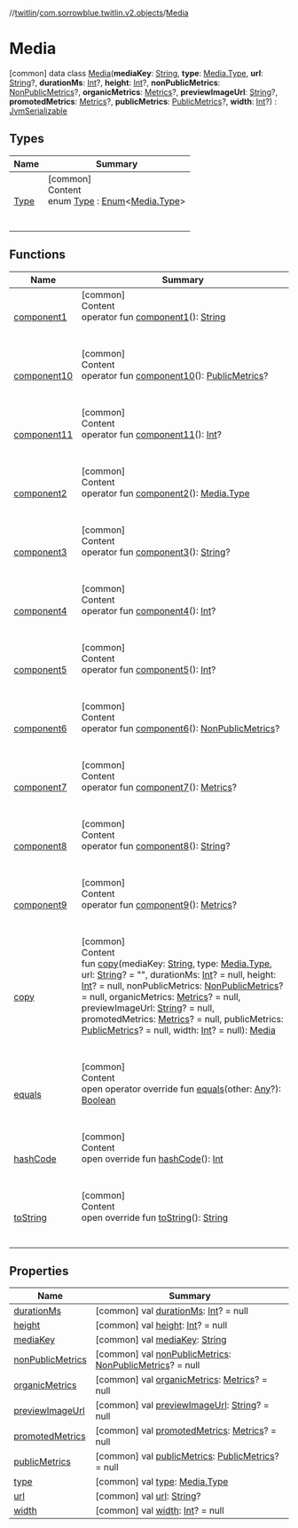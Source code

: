 //[twitlin](../../index.md)/[com.sorrowblue.twitlin.v2.objects](../index.md)/[Media](index.md)



# Media  
 [common] data class [Media](index.md)(**mediaKey**: [String](https://kotlinlang.org/api/latest/jvm/stdlib/kotlin/-string/index.html), **type**: [Media.Type](-type/index.md), **url**: [String](https://kotlinlang.org/api/latest/jvm/stdlib/kotlin/-string/index.html)?, **durationMs**: [Int](https://kotlinlang.org/api/latest/jvm/stdlib/kotlin/-int/index.html)?, **height**: [Int](https://kotlinlang.org/api/latest/jvm/stdlib/kotlin/-int/index.html)?, **nonPublicMetrics**: [NonPublicMetrics](../-non-public-metrics/index.md)?, **organicMetrics**: [Metrics](../-metrics/index.md)?, **previewImageUrl**: [String](https://kotlinlang.org/api/latest/jvm/stdlib/kotlin/-string/index.html)?, **promotedMetrics**: [Metrics](../-metrics/index.md)?, **publicMetrics**: [PublicMetrics](../-public-metrics/index.md)?, **width**: [Int](https://kotlinlang.org/api/latest/jvm/stdlib/kotlin/-int/index.html)?) : [JvmSerializable](../../com.sorrowblue.twitlin.annotation/-jvm-serializable/index.md)   


## Types  
  
|  Name|  Summary| 
|---|---|
| <a name="com.sorrowblue.twitlin.v2.objects/Media.Type///PointingToDeclaration/"></a>[Type](-type/index.md)| <a name="com.sorrowblue.twitlin.v2.objects/Media.Type///PointingToDeclaration/"></a>[common]  <br>Content  <br>enum [Type](-type/index.md) : [Enum](https://kotlinlang.org/api/latest/jvm/stdlib/kotlin/-enum/index.html)<[Media.Type](-type/index.md)>   <br><br><br>


## Functions  
  
|  Name|  Summary| 
|---|---|
| <a name="com.sorrowblue.twitlin.v2.objects/Media/component1/#/PointingToDeclaration/"></a>[component1](component1.md)| <a name="com.sorrowblue.twitlin.v2.objects/Media/component1/#/PointingToDeclaration/"></a>[common]  <br>Content  <br>operator fun [component1](component1.md)(): [String](https://kotlinlang.org/api/latest/jvm/stdlib/kotlin/-string/index.html)  <br><br><br>
| <a name="com.sorrowblue.twitlin.v2.objects/Media/component10/#/PointingToDeclaration/"></a>[component10](component10.md)| <a name="com.sorrowblue.twitlin.v2.objects/Media/component10/#/PointingToDeclaration/"></a>[common]  <br>Content  <br>operator fun [component10](component10.md)(): [PublicMetrics](../-public-metrics/index.md)?  <br><br><br>
| <a name="com.sorrowblue.twitlin.v2.objects/Media/component11/#/PointingToDeclaration/"></a>[component11](component11.md)| <a name="com.sorrowblue.twitlin.v2.objects/Media/component11/#/PointingToDeclaration/"></a>[common]  <br>Content  <br>operator fun [component11](component11.md)(): [Int](https://kotlinlang.org/api/latest/jvm/stdlib/kotlin/-int/index.html)?  <br><br><br>
| <a name="com.sorrowblue.twitlin.v2.objects/Media/component2/#/PointingToDeclaration/"></a>[component2](component2.md)| <a name="com.sorrowblue.twitlin.v2.objects/Media/component2/#/PointingToDeclaration/"></a>[common]  <br>Content  <br>operator fun [component2](component2.md)(): [Media.Type](-type/index.md)  <br><br><br>
| <a name="com.sorrowblue.twitlin.v2.objects/Media/component3/#/PointingToDeclaration/"></a>[component3](component3.md)| <a name="com.sorrowblue.twitlin.v2.objects/Media/component3/#/PointingToDeclaration/"></a>[common]  <br>Content  <br>operator fun [component3](component3.md)(): [String](https://kotlinlang.org/api/latest/jvm/stdlib/kotlin/-string/index.html)?  <br><br><br>
| <a name="com.sorrowblue.twitlin.v2.objects/Media/component4/#/PointingToDeclaration/"></a>[component4](component4.md)| <a name="com.sorrowblue.twitlin.v2.objects/Media/component4/#/PointingToDeclaration/"></a>[common]  <br>Content  <br>operator fun [component4](component4.md)(): [Int](https://kotlinlang.org/api/latest/jvm/stdlib/kotlin/-int/index.html)?  <br><br><br>
| <a name="com.sorrowblue.twitlin.v2.objects/Media/component5/#/PointingToDeclaration/"></a>[component5](component5.md)| <a name="com.sorrowblue.twitlin.v2.objects/Media/component5/#/PointingToDeclaration/"></a>[common]  <br>Content  <br>operator fun [component5](component5.md)(): [Int](https://kotlinlang.org/api/latest/jvm/stdlib/kotlin/-int/index.html)?  <br><br><br>
| <a name="com.sorrowblue.twitlin.v2.objects/Media/component6/#/PointingToDeclaration/"></a>[component6](component6.md)| <a name="com.sorrowblue.twitlin.v2.objects/Media/component6/#/PointingToDeclaration/"></a>[common]  <br>Content  <br>operator fun [component6](component6.md)(): [NonPublicMetrics](../-non-public-metrics/index.md)?  <br><br><br>
| <a name="com.sorrowblue.twitlin.v2.objects/Media/component7/#/PointingToDeclaration/"></a>[component7](component7.md)| <a name="com.sorrowblue.twitlin.v2.objects/Media/component7/#/PointingToDeclaration/"></a>[common]  <br>Content  <br>operator fun [component7](component7.md)(): [Metrics](../-metrics/index.md)?  <br><br><br>
| <a name="com.sorrowblue.twitlin.v2.objects/Media/component8/#/PointingToDeclaration/"></a>[component8](component8.md)| <a name="com.sorrowblue.twitlin.v2.objects/Media/component8/#/PointingToDeclaration/"></a>[common]  <br>Content  <br>operator fun [component8](component8.md)(): [String](https://kotlinlang.org/api/latest/jvm/stdlib/kotlin/-string/index.html)?  <br><br><br>
| <a name="com.sorrowblue.twitlin.v2.objects/Media/component9/#/PointingToDeclaration/"></a>[component9](component9.md)| <a name="com.sorrowblue.twitlin.v2.objects/Media/component9/#/PointingToDeclaration/"></a>[common]  <br>Content  <br>operator fun [component9](component9.md)(): [Metrics](../-metrics/index.md)?  <br><br><br>
| <a name="com.sorrowblue.twitlin.v2.objects/Media/copy/#kotlin.String#com.sorrowblue.twitlin.v2.objects.Media.Type#kotlin.String?#kotlin.Int?#kotlin.Int?#com.sorrowblue.twitlin.v2.objects.NonPublicMetrics?#com.sorrowblue.twitlin.v2.objects.Metrics?#kotlin.String?#com.sorrowblue.twitlin.v2.objects.Metrics?#com.sorrowblue.twitlin.v2.objects.PublicMetrics?#kotlin.Int?/PointingToDeclaration/"></a>[copy](copy.md)| <a name="com.sorrowblue.twitlin.v2.objects/Media/copy/#kotlin.String#com.sorrowblue.twitlin.v2.objects.Media.Type#kotlin.String?#kotlin.Int?#kotlin.Int?#com.sorrowblue.twitlin.v2.objects.NonPublicMetrics?#com.sorrowblue.twitlin.v2.objects.Metrics?#kotlin.String?#com.sorrowblue.twitlin.v2.objects.Metrics?#com.sorrowblue.twitlin.v2.objects.PublicMetrics?#kotlin.Int?/PointingToDeclaration/"></a>[common]  <br>Content  <br>fun [copy](copy.md)(mediaKey: [String](https://kotlinlang.org/api/latest/jvm/stdlib/kotlin/-string/index.html), type: [Media.Type](-type/index.md), url: [String](https://kotlinlang.org/api/latest/jvm/stdlib/kotlin/-string/index.html)? = "", durationMs: [Int](https://kotlinlang.org/api/latest/jvm/stdlib/kotlin/-int/index.html)? = null, height: [Int](https://kotlinlang.org/api/latest/jvm/stdlib/kotlin/-int/index.html)? = null, nonPublicMetrics: [NonPublicMetrics](../-non-public-metrics/index.md)? = null, organicMetrics: [Metrics](../-metrics/index.md)? = null, previewImageUrl: [String](https://kotlinlang.org/api/latest/jvm/stdlib/kotlin/-string/index.html)? = null, promotedMetrics: [Metrics](../-metrics/index.md)? = null, publicMetrics: [PublicMetrics](../-public-metrics/index.md)? = null, width: [Int](https://kotlinlang.org/api/latest/jvm/stdlib/kotlin/-int/index.html)? = null): [Media](index.md)  <br><br><br>
| <a name="kotlin/Any/equals/#kotlin.Any?/PointingToDeclaration/"></a>[equals](../../com.sorrowblue.twitlin.v2.users/-users-api/-expansion/-companion/index.md#%5Bkotlin%2FAny%2Fequals%2F%23kotlin.Any%3F%2FPointingToDeclaration%2F%5D%2FFunctions%2F1930806739)| <a name="kotlin/Any/equals/#kotlin.Any?/PointingToDeclaration/"></a>[common]  <br>Content  <br>open operator override fun [equals](../../com.sorrowblue.twitlin.v2.users/-users-api/-expansion/-companion/index.md#%5Bkotlin%2FAny%2Fequals%2F%23kotlin.Any%3F%2FPointingToDeclaration%2F%5D%2FFunctions%2F1930806739)(other: [Any](https://kotlinlang.org/api/latest/jvm/stdlib/kotlin/-any/index.html)?): [Boolean](https://kotlinlang.org/api/latest/jvm/stdlib/kotlin/-boolean/index.html)  <br><br><br>
| <a name="kotlin/Any/hashCode/#/PointingToDeclaration/"></a>[hashCode](../../com.sorrowblue.twitlin.v2.users/-users-api/-expansion/-companion/index.md#%5Bkotlin%2FAny%2FhashCode%2F%23%2FPointingToDeclaration%2F%5D%2FFunctions%2F1930806739)| <a name="kotlin/Any/hashCode/#/PointingToDeclaration/"></a>[common]  <br>Content  <br>open override fun [hashCode](../../com.sorrowblue.twitlin.v2.users/-users-api/-expansion/-companion/index.md#%5Bkotlin%2FAny%2FhashCode%2F%23%2FPointingToDeclaration%2F%5D%2FFunctions%2F1930806739)(): [Int](https://kotlinlang.org/api/latest/jvm/stdlib/kotlin/-int/index.html)  <br><br><br>
| <a name="kotlin/Any/toString/#/PointingToDeclaration/"></a>[toString](../../com.sorrowblue.twitlin.v2.users/-users-api/-expansion/-companion/index.md#%5Bkotlin%2FAny%2FtoString%2F%23%2FPointingToDeclaration%2F%5D%2FFunctions%2F1930806739)| <a name="kotlin/Any/toString/#/PointingToDeclaration/"></a>[common]  <br>Content  <br>open override fun [toString](../../com.sorrowblue.twitlin.v2.users/-users-api/-expansion/-companion/index.md#%5Bkotlin%2FAny%2FtoString%2F%23%2FPointingToDeclaration%2F%5D%2FFunctions%2F1930806739)(): [String](https://kotlinlang.org/api/latest/jvm/stdlib/kotlin/-string/index.html)  <br><br><br>


## Properties  
  
|  Name|  Summary| 
|---|---|
| <a name="com.sorrowblue.twitlin.v2.objects/Media/durationMs/#/PointingToDeclaration/"></a>[durationMs](duration-ms.md)| <a name="com.sorrowblue.twitlin.v2.objects/Media/durationMs/#/PointingToDeclaration/"></a> [common] val [durationMs](duration-ms.md): [Int](https://kotlinlang.org/api/latest/jvm/stdlib/kotlin/-int/index.html)? = null   <br>
| <a name="com.sorrowblue.twitlin.v2.objects/Media/height/#/PointingToDeclaration/"></a>[height](height.md)| <a name="com.sorrowblue.twitlin.v2.objects/Media/height/#/PointingToDeclaration/"></a> [common] val [height](height.md): [Int](https://kotlinlang.org/api/latest/jvm/stdlib/kotlin/-int/index.html)? = null   <br>
| <a name="com.sorrowblue.twitlin.v2.objects/Media/mediaKey/#/PointingToDeclaration/"></a>[mediaKey](media-key.md)| <a name="com.sorrowblue.twitlin.v2.objects/Media/mediaKey/#/PointingToDeclaration/"></a> [common] val [mediaKey](media-key.md): [String](https://kotlinlang.org/api/latest/jvm/stdlib/kotlin/-string/index.html)   <br>
| <a name="com.sorrowblue.twitlin.v2.objects/Media/nonPublicMetrics/#/PointingToDeclaration/"></a>[nonPublicMetrics](non-public-metrics.md)| <a name="com.sorrowblue.twitlin.v2.objects/Media/nonPublicMetrics/#/PointingToDeclaration/"></a> [common] val [nonPublicMetrics](non-public-metrics.md): [NonPublicMetrics](../-non-public-metrics/index.md)? = null   <br>
| <a name="com.sorrowblue.twitlin.v2.objects/Media/organicMetrics/#/PointingToDeclaration/"></a>[organicMetrics](organic-metrics.md)| <a name="com.sorrowblue.twitlin.v2.objects/Media/organicMetrics/#/PointingToDeclaration/"></a> [common] val [organicMetrics](organic-metrics.md): [Metrics](../-metrics/index.md)? = null   <br>
| <a name="com.sorrowblue.twitlin.v2.objects/Media/previewImageUrl/#/PointingToDeclaration/"></a>[previewImageUrl](preview-image-url.md)| <a name="com.sorrowblue.twitlin.v2.objects/Media/previewImageUrl/#/PointingToDeclaration/"></a> [common] val [previewImageUrl](preview-image-url.md): [String](https://kotlinlang.org/api/latest/jvm/stdlib/kotlin/-string/index.html)? = null   <br>
| <a name="com.sorrowblue.twitlin.v2.objects/Media/promotedMetrics/#/PointingToDeclaration/"></a>[promotedMetrics](promoted-metrics.md)| <a name="com.sorrowblue.twitlin.v2.objects/Media/promotedMetrics/#/PointingToDeclaration/"></a> [common] val [promotedMetrics](promoted-metrics.md): [Metrics](../-metrics/index.md)? = null   <br>
| <a name="com.sorrowblue.twitlin.v2.objects/Media/publicMetrics/#/PointingToDeclaration/"></a>[publicMetrics](public-metrics.md)| <a name="com.sorrowblue.twitlin.v2.objects/Media/publicMetrics/#/PointingToDeclaration/"></a> [common] val [publicMetrics](public-metrics.md): [PublicMetrics](../-public-metrics/index.md)? = null   <br>
| <a name="com.sorrowblue.twitlin.v2.objects/Media/type/#/PointingToDeclaration/"></a>[type](type.md)| <a name="com.sorrowblue.twitlin.v2.objects/Media/type/#/PointingToDeclaration/"></a> [common] val [type](type.md): [Media.Type](-type/index.md)   <br>
| <a name="com.sorrowblue.twitlin.v2.objects/Media/url/#/PointingToDeclaration/"></a>[url](url.md)| <a name="com.sorrowblue.twitlin.v2.objects/Media/url/#/PointingToDeclaration/"></a> [common] val [url](url.md): [String](https://kotlinlang.org/api/latest/jvm/stdlib/kotlin/-string/index.html)?   <br>
| <a name="com.sorrowblue.twitlin.v2.objects/Media/width/#/PointingToDeclaration/"></a>[width](width.md)| <a name="com.sorrowblue.twitlin.v2.objects/Media/width/#/PointingToDeclaration/"></a> [common] val [width](width.md): [Int](https://kotlinlang.org/api/latest/jvm/stdlib/kotlin/-int/index.html)? = null   <br>

